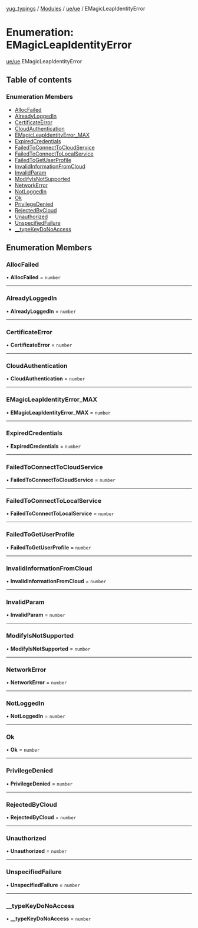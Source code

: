 [yug_typings](../README.md) / [Modules](../modules.md) / [ue/ue](../modules/ue_ue.md) / EMagicLeapIdentityError

# Enumeration: EMagicLeapIdentityError

[ue/ue](../modules/ue_ue.md).EMagicLeapIdentityError

## Table of contents

### Enumeration Members

- [AllocFailed](ue_ue.EMagicLeapIdentityError.md#allocfailed)
- [AlreadyLoggedIn](ue_ue.EMagicLeapIdentityError.md#alreadyloggedin)
- [CertificateError](ue_ue.EMagicLeapIdentityError.md#certificateerror)
- [CloudAuthentication](ue_ue.EMagicLeapIdentityError.md#cloudauthentication)
- [EMagicLeapIdentityError\_MAX](ue_ue.EMagicLeapIdentityError.md#emagicleapidentityerror_max)
- [ExpiredCredentials](ue_ue.EMagicLeapIdentityError.md#expiredcredentials)
- [FailedToConnectToCloudService](ue_ue.EMagicLeapIdentityError.md#failedtoconnecttocloudservice)
- [FailedToConnectToLocalService](ue_ue.EMagicLeapIdentityError.md#failedtoconnecttolocalservice)
- [FailedToGetUserProfile](ue_ue.EMagicLeapIdentityError.md#failedtogetuserprofile)
- [InvalidInformationFromCloud](ue_ue.EMagicLeapIdentityError.md#invalidinformationfromcloud)
- [InvalidParam](ue_ue.EMagicLeapIdentityError.md#invalidparam)
- [ModifyIsNotSupported](ue_ue.EMagicLeapIdentityError.md#modifyisnotsupported)
- [NetworkError](ue_ue.EMagicLeapIdentityError.md#networkerror)
- [NotLoggedIn](ue_ue.EMagicLeapIdentityError.md#notloggedin)
- [Ok](ue_ue.EMagicLeapIdentityError.md#ok)
- [PrivilegeDenied](ue_ue.EMagicLeapIdentityError.md#privilegedenied)
- [RejectedByCloud](ue_ue.EMagicLeapIdentityError.md#rejectedbycloud)
- [Unauthorized](ue_ue.EMagicLeapIdentityError.md#unauthorized)
- [UnspecifiedFailure](ue_ue.EMagicLeapIdentityError.md#unspecifiedfailure)
- [\_\_typeKeyDoNoAccess](ue_ue.EMagicLeapIdentityError.md#__typekeydonoaccess)

## Enumeration Members

### AllocFailed

• **AllocFailed** = `number`

___

### AlreadyLoggedIn

• **AlreadyLoggedIn** = `number`

___

### CertificateError

• **CertificateError** = `number`

___

### CloudAuthentication

• **CloudAuthentication** = `number`

___

### EMagicLeapIdentityError\_MAX

• **EMagicLeapIdentityError\_MAX** = `number`

___

### ExpiredCredentials

• **ExpiredCredentials** = `number`

___

### FailedToConnectToCloudService

• **FailedToConnectToCloudService** = `number`

___

### FailedToConnectToLocalService

• **FailedToConnectToLocalService** = `number`

___

### FailedToGetUserProfile

• **FailedToGetUserProfile** = `number`

___

### InvalidInformationFromCloud

• **InvalidInformationFromCloud** = `number`

___

### InvalidParam

• **InvalidParam** = `number`

___

### ModifyIsNotSupported

• **ModifyIsNotSupported** = `number`

___

### NetworkError

• **NetworkError** = `number`

___

### NotLoggedIn

• **NotLoggedIn** = `number`

___

### Ok

• **Ok** = `number`

___

### PrivilegeDenied

• **PrivilegeDenied** = `number`

___

### RejectedByCloud

• **RejectedByCloud** = `number`

___

### Unauthorized

• **Unauthorized** = `number`

___

### UnspecifiedFailure

• **UnspecifiedFailure** = `number`

___

### \_\_typeKeyDoNoAccess

• **\_\_typeKeyDoNoAccess** = `number`
